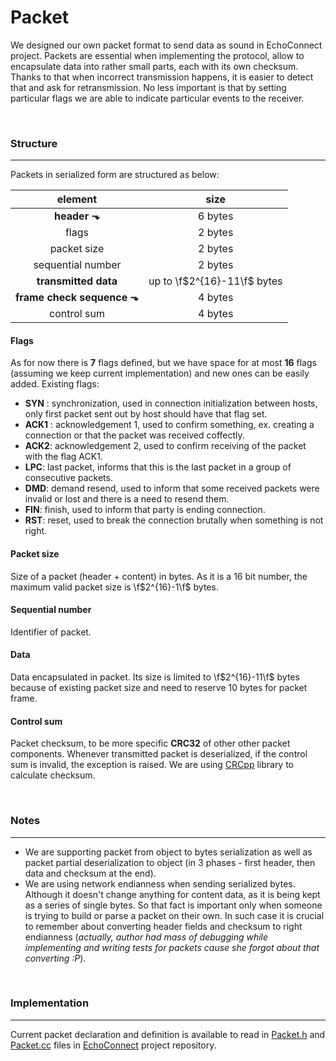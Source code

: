 ﻿# Packet

We designed our own packet format to send data as sound in EchoConnect project.
Packets are essential when implementing the protocol, allow to encapsulate data into rather small parts, each with its own checksum. Thanks to that when incorrect transmission happens, it is easier to detect that and ask for retransmission. No less important is that by setting particular flags we are able to indicate particular events to the receiver.


<br>

### Structure

- - -

Packets in serialized form are structured as below:

| element | size |
| :---: | :---: |
| **header ⬎** | 6 bytes |
| flags | 2 bytes |
| packet size | 2 bytes |
| sequential number | 2 bytes |
| **transmitted data** | up to \f$2^{16}-11\f$ bytes |
| **frame check sequence ⬎** | 4 bytes |
| control sum | 4 bytes |


#### Flags

As for now there is **7** flags defined, but we have space for at most **16** flags (assuming we keep current implementation) and new ones can be easily added.
Existing flags:
- **SYN** : synchronization, used in connection initialization between hosts, only first packet sent out by host should have that flag set.
- **ACK1** : acknowledgement 1, used to confirm something, ex. creating a connection or that the packet was received coffectly.
- **ACK2**: acknowledgement 2, used to confirm receiving of the packet with the flag ACK1.
- **LPC**: last packet, informs that this is the last packet in a group of consecutive packets.
- **DMD**: demand resend, used to inform that some received packets were invalid or lost and there is a need to resend them.
- **FIN**: finish, used to inform that party is ending connection.
- **RST**: reset, used to break the connection brutally when something is not right.


#### Packet size

Size of a packet (header + content) in bytes. As it is a 16 bit number, the maximum valid packet size is \f$2^{16}-1\f$ bytes.


#### Sequential number

Identifier of packet.


#### Data

Data encapsulated in packet. Its size is limited to \f$2^{16}-11\f$ bytes because of existing packet size and need to reserve 10 bytes for packet frame.


#### Control sum

Packet checksum, to be more specific **CRC32** of other other packet components. Whenever transmitted packet is deserialized, if the control sum is invalid, the exception is raised. We are using [CRCpp](https://github.com/d-bahr/CRCpp/tree/51fbc35ef892e98abe91a51f7320749c929d72bd) library to calculate checksum.


<br>

### Notes

- - -

- We are supporting packet from object to bytes serialization as well as packet partial deserialization to object (in 3 phases - first header, then data and checksum at the end).
- We are using network endianness when sending serialized bytes. Although it doesn't change anything for content data, as it is being kept as a series of single bytes. So that fact is important only when someone is trying to build or parse a packet on their own. In such case it is crucial to remember about converting header fields and checksum to right endianness (_actually, author had mass of debugging while implementing and writing tests for packets cause she forgot about that converting :P_).


<br>

### Implementation

- - -

Current packet declaration and definition is available to read in [Packet.h](https://github.com/Lorak-mmk/EchoConnect/blob/master/libecho/src/Packet.h) and [Packet.cc](https://github.com/Lorak-mmk/EchoConnect/blob/master/libecho/src/Packet.cc) files in [EchoConnect](https://github.com/Lorak-mmk/EchoConnect) project repository.
